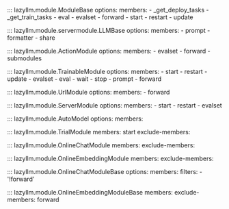 
::: lazyllm.module.ModuleBase
    options:
      members:
      - _get_deploy_tasks
      - _get_train_tasks
      - eval
      - evalset
      - forward
      - start
      - restart
      - update

::: lazyllm.module.servermodule.LLMBase
    options:
      members:
      - prompt
      - formatter
      - share

::: lazyllm.module.ActionModule
    options:
      members:
      - evalset
      - forward
      - submodules

::: lazyllm.module.TrainableModule
    options:
      members:
      - start
      - restart
      - update
      - evalset
      - eval
      - wait
      - stop
      - prompt
      - forward

::: lazyllm.module.UrlModule
    options:
      members:
      - forward

::: lazyllm.module.ServerModule
    options:
      members:
      - start
      - restart
      - evalset

::: lazyllm.module.AutoModel
    options:
      members:

::: lazyllm.module.TrialModule
    members: start
    exclude-members:

::: lazyllm.module.OnlineChatModule
    members:
    exclude-members:

::: lazyllm.module.OnlineEmbeddingModule
    members:
    exclude-members:

::: lazyllm.module.OnlineChatModuleBase
    options:
      members:
      filters:
      - '!forward'

::: lazyllm.module.OnlineEmbeddingModuleBase
    members:
    exclude-members: forward
